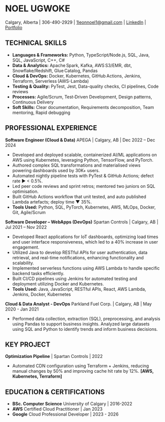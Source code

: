 # NOEL UGWOKE
Calgary, Alberta | 306-490-2929 | 1leonnoel1@gmail.com | [LinkedIn](https://www.linkedin.com/in/noelugwoke/) | [Portfolio](https://noelugwoke.com/)

## TECHNICAL SKILLS
- **Languages & Frameworks:**  Python, TypeScript/Node.js, SQL, Java, SQL, JavaScript, C++, C#
- **Data & Analytics:** Apache Spark, Kafka, AWS S3/EMR, dbt, Snowflake/Redshift, Glue Catalog, Pandas
- **Cloud & DevOps:** Docker, Kubernetes, GitHub Actions, Jenkins, Terraform, Serverless (AWS-Lambda)
- **Testing & Quality:** PyTest, Jest, Data-quality checks, CI pipelines, Code reviews
- **Processes:** Agile/Scrum, Test‑Driven Development, Design patterns, Continuous Delivery
- **Soft Skills:**  Clear documentation, Requirements decomposition, Team mentoring, Rapid debugging


## PROFESSIONAL EXPERIENCE

**Software Engineer (Cloud & Data)**
APEGA | Calgary, AB | Dec 2022 – Dec 2024
*   Developed and deployed scalable, containerized AI/ML applications on AWS using Kubernetes, leveraging Python, TensorFlow, and PyTorch.
*   Authored complex SQL transformations and materialised views powering dashboards used by 30K+ users.
*   Automated nightly pipeline tests with PyTest & GitHub Actions; defect rate ► < 0.5%.
*   Led peer code reviews and sprint retros; mentored two juniors on SQL optimisation.
*   Built GitHub Actions workflow that unit tested, and auto published Lambda artefacts; deploy time ▼ 35%.
*   **Tools Used:** Python, SQL, PyTorch, Kubernetes, AWS, MLOps, Docker, Git, Agile/Scrum

**Software Developer – WebApps (DevOps)**
Spartan Controls | Calgary, AB | Jul 2021 – Nov 2022
*   Developed React applications for IoT dashboards, optimizing load times and user interface responsiveness, which led to a 40% increase in user engagement.
*   Utilized Java to develop RESTful APIs for user authentication, data retrieval, and real-time notifications, enhancing functionality and scalability.
*   Implemented serverless functions using AWS Lambda to handle specific backend tasks efficiently.
*   Built CI/CD pipelines using Jenkins for automated testing and deployment utilizing Docker and Kubernetes.
*   **Tools Used:** Java, JavaScript, RESTful APIs, React, AWS Lambda, Jenkins, Docker, Kubernetes

**Cloud & Data Analyst - DevOps**
Parkland Fuel Corp. | Calgary, AB | May 2020 - Jan 2021
*   Performed data collection, extraction (SQL), preprocessing, and analysis using Pandas to support business insights. Analyzed large datasets using SQL and Python to identify trends and inform business decisions.

## KEY PROJECT
**Optimization Pipeline** | Spartan Controls | 2022
*   Automated CDN configuration using Terraform + Jenkins, reducing manual changes by 50% and improving cache hit rate by 12%.
**[AWS, Kubernetes, Terraform]**

## EDUCATION & CERTIFICATIONS
*   **BSc. Computer Science** University of Calgary | 2016-2022
*   **AWS** Certified Cloud Practitioner | Jan 2023
*   **Google** Cloud Professional Developer | 2023 - 2026